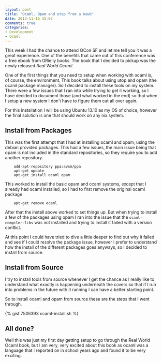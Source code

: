 ```yaml
---
layout: post
title: "Ocaml, Opam and utop from a newb"
date: 2013-11-16 15:03
comments: true
categories: 
- Development
- Ocaml
---
```


This week I had the chance to attend QCon SF and let me tell you it was a great experience. 
One of the benefits that came out of this conference was a free ebook from ORielly books. The
book that I decided to pickup was the newly released _Real World Ocaml_.  

One of the first things that you need to setup when working with ocaml is, of course, the
environment.  This book talks about using utop and opam (the ocaml package manager). So I 
decided to install these tools on my system.  There were a few issues that I ran into while
trying to get it working, so I have decided to document those (and what worked in the end)
so that when I setup a new system I don't have to figure them out all over again.  

<!-- more --> 

For this installation I will be using Ubuntu 13.10 as my OS of choice, however the final
solution is one that should work on any nix system.  

## Install from Packages

This was the first attempt that I had at installing ocaml and opam, using the debian
provided packages.  This had a few issues, the main issue being that opam is not included
in the standard repositories, so they require you to add another repository.  

        add-apt-repository ppa:avsm/ppa
        apt-get update
        apt-get install ocaml opam

This worked to install the basic opam and ocaml systems, except that I already had ocaml
installed, so I had to first remove the original ocaml package

        apt-get remove ocaml

After that the install above worked to set things up.  But when trying to install a few of 
the packages using opam I ran into the issue that the `ocaml-compiler-libs` was not installed 
and trying to install it failed with a version conflict.  

At this point I could have tried to dive a little deeper to find out why it failed and
see if I could resolve the package issue, however I prefer to understand how the install
of the different packages goes anyways, so I decided to install from source.   

## Install from Source

I try to install tools from source whenever I get the chance as I really like to understand
what exactly is happening underneath the covers so that if I run into problems in the 
future with it running I can have a better starting point.  

So to install ocaml and opam from source these are the steps that I went through.  

{% gist 7506393 ocaml-install.sh %}

## All done?

Well this was just my first day getting setup to go through the Real World Ocaml book, but 
I am very, very excited about this book as ocaml was a language that I reported on in school
years ago and found it to be very exciting.   





